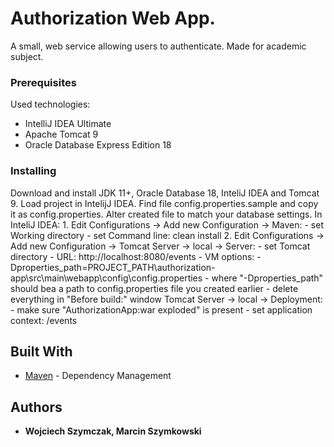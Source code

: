 # Authorization Web App.

A small, web service allowing users to authenticate. Made for academic subject.

### Prerequisites

Used technologies:
* IntelliJ IDEA Ultimate
* Apache Tomcat 9
* Oracle Database Express Edition 18

### Installing

Download and install JDK 11+, Oracle Database 18, InteliJ IDEA and Tomcat 9.
Load project in IntelijJ IDEA.
Find file config.properties.sample and copy it as config.properties. Alter created file to match your database settings.
In InteliJ IDEA:
    1. Edit Configurations -> Add new Configuration -> Maven:
        - set Working directory
        - set Command line: clean install
    2. Edit Configurations -> Add new Configuration -> Tomcat Server -> local -> Server:
        - set Tomcat directory
        - URL: http://localhost:8080/events
        - VM options: -Dproperties_path=PROJECT_PATH\authorization-app\src\main\webapp\config\config.properties -
          where "-Dproperties_path" should bea a path to config.properties file you created earlier
        - delete everything in "Before build:" window
        Tomcat Server -> local -> Deployment:
        - make sure "AuthorizationApp:war exploded" is present
        - set application context: /events

## Built With

* [Maven](https://maven.apache.org/) - Dependency Management

## Authors

* **Wojciech Szymczak, Marcin Szymkowski**